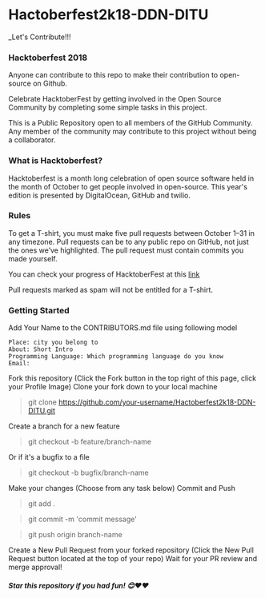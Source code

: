 # Hactoberfest2k18-DDN-DITU
_Let's Contribute!!!

### Hacktoberfest 2018
Anyone can contribute to this repo to make their contribution to open-source on Github.

Celebrate HacktoberFest by getting involved in the Open Source Community by completing some simple tasks in this project.

This is a Public Repository open to all members of the GitHub Community. Any member of the community may contribute to this project without being a collaborator.

### What is Hacktoberfest?
Hacktoberfest is a month long celebration of open source software held in the month of October to get people involved in open-source. This year's edition is presented by DigitalOcean, GitHub and twilio.

### Rules
To get a T-shirt, you must make five pull requests between October 1–31 in any timezone. Pull requests can be to any public repo on GitHub, not just the ones we’ve highlighted. The pull request must contain commits you made yourself. 

You can check your progress of HacktoberFest at this [link](https://hacktoberfest.digitalocean.com)

Pull requests marked as spam will not be entitled for a T-shirt.

### Getting Started
Add Your Name to the CONTRIBUTORS.md file using following model
```Name: [YOUR NAME](Github Link)
Place: city you belong to
About: Short Intro
Programming Language: Which programming language do you know
Email:
```
Fork this repository (Click the Fork button in the top right of this page, click your Profile Image)
Clone your fork down to your local machine

> git clone https://github.com/your-username/Hactoberfest2k18-DDN-DITU.git

Create a branch for a new feature

> git checkout -b feature/branch-name

Or if it's a bugfix to a file

> git checkout -b bugfix/branch-name

Make your changes (Choose from any task below)
Commit and Push

> git add .

> git commit -m 'commit message'

>git push origin branch-name

Create a New Pull Request from your forked repository (Click the New Pull Request button located at the top of your repo)
Wait for your PR review and merge approval!
##### Star this repository if you had fun! 😊❤❤
